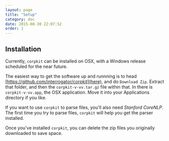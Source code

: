 ```yaml
---
layout: page
title: "Setup"
category: doc
date: 2015-08-30 22:07:52
order: 1
---
```


## Installation

Currently, `corpkit` can be installed on OSX, with a Windows release scheduled for the near future.

The easiest way to get the software up and runnning is to head [https://github.com/interrogator/corpkit](here), and do `Download Zip`. Extract that folder, and then the `corpkit-v-vv.tar.gz` file within that. In there is `corpkit-v-vv.app`, the OSX application. Move it into your Applications directory if you like.

If you want to use `corpkit` to parse files, you'll also need *Stanford CoreNLP*. The first time you try to parse files, `corpkit` will help you get the  parser installed. 

Once you've installed `corpkit`, you can delete the zip files you originally downloaded to save space.